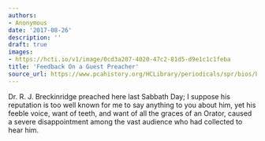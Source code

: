 ```yaml
---
authors:
- Anonymous
date: '2017-08-26'
description: ''
draft: true
images:
- https://hcti.io/v1/image/0cd3a207-4020-47c2-81d5-d9e1c1c1feba
title: 'Feedback On a Guest Preacher'
source_url: https://www.pcahistory.org/HCLibrary/periodicals/spr/bios/breckinridge.html
---
```


Dr. R. J. Breckinridge preached here last Sabbath Day; I suppose his reputation is too well known for me to say anything to you about him, yet his feeble voice, want of teeth, and want of all the graces of an Orator, caused a severe disappointment among the vast audience who had collected to hear him.